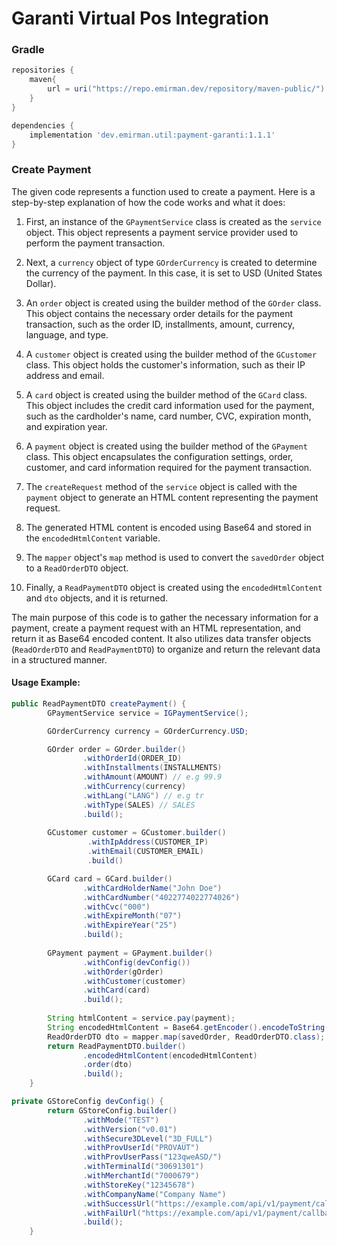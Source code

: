 # Garanti Virtual Pos  Integration

### Gradle

```gradle
repositories {
    maven{
        url = uri("https://repo.emirman.dev/repository/maven-public/")
    }
}

dependencies {
    implementation 'dev.emirman.util:payment-garanti:1.1.1'
}
```

### Create Payment

The given code represents a function used to create a payment. Here is a step-by-step explanation of how the code works and what it does:

1. First, an instance of the `GPaymentService` class is created as the `service` object. This object represents a payment service provider used to perform the payment transaction.

2. Next, a `currency` object of type `GOrderCurrency` is created to determine the currency of the payment. In this case, it is set to USD (United States Dollar).

3. An `order` object is created using the builder method of the `GOrder` class. This object contains the necessary order details for the payment transaction, such as the order ID, installments, amount, currency, language, and type.

4. A `customer` object is created using the builder method of the `GCustomer` class. This object holds the customer's information, such as their IP address and email.

5. A `card` object is created using the builder method of the `GCard` class. This object includes the credit card information used for the payment, such as the cardholder's name, card number, CVC, expiration month, and expiration year.

6. A `payment` object is created using the builder method of the `GPayment` class. This object encapsulates the configuration settings, order, customer, and card information required for the payment transaction.

7. The `createRequest` method of the `service` object is called with the `payment` object to generate an HTML content representing the payment request.

8. The generated HTML content is encoded using Base64 and stored in the `encodedHtmlContent` variable.

9. The `mapper` object's `map` method is used to convert the `savedOrder` object to a `ReadOrderDTO` object.

10. Finally, a `ReadPaymentDTO` object is created using the `encodedHtmlContent` and `dto` objects, and it is returned.

The main purpose of this code is to gather the necessary information for a payment, create a payment request with an HTML representation, and return it as Base64 encoded content. It also utilizes data transfer objects (`ReadOrderDTO` and `ReadPaymentDTO`) to organize and return the relevant data in a structured manner.

#### Usage Example:
```java
public ReadPaymentDTO createPayment() {
        GPaymentService service = IGPaymentService();

        GOrderCurrency currency = GOrderCurrency.USD;

        GOrder order = GOrder.builder()
                .withOrderId(ORDER_ID)
                .withInstallments(INSTALLMENTS)
                .withAmount(AMOUNT) // e.g 99.9
                .withCurrency(currency)
                .withLang("LANG") // e.g tr
                .withType(SALES) // SALES
                .build();
                
        GCustomer customer = GCustomer.builder()
                 .withIpAddress(CUSTOMER_IP)
                 .withEmail(CUSTOMER_EMAIL)
                 .build()

        GCard card = GCard.builder()
                .withCardHolderName("John Doe")
                .withCardNumber("4022774022774026")
                .withCvc("000")
                .withExpireMonth("07")
                .withExpireYear("25")
                .build();
        
        GPayment payment = GPayment.builder()
                .withConfig(devConfig())
                .withOrder(gOrder)
                .withCustomer(customer)
                .withCard(card)
                .build();
                
        String htmlContent = service.pay(payment);
        String encodedHtmlContent = Base64.getEncoder().encodeToString(htmlContent.getBytes());
        ReadOrderDTO dto = mapper.map(savedOrder, ReadOrderDTO.class); // here i am using modelmapper.
        return ReadPaymentDTO.builder()
                .encodedHtmlContent(encodedHtmlContent)
                .order(dto)
                .build();
    }

private GStoreConfig devConfig() {
        return GStoreConfig.builder()
                .withMode("TEST")
                .withVersion("v0.01")
                .withSecure3DLevel("3D_FULL")
                .withProvUserId("PROVAUT")
                .withProvUserPass("123qweASD/")
                .withTerminalId("30691301")
                .withMerchantId("7000679")
                .withStoreKey("12345678")
                .withCompanyName("Company Name")
                .withSuccessUrl("https://example.com/api/v1/payment/callback")
                .withFailUrl("https://example.com/api/v1/payment/callback")
                .build();
    }
```
